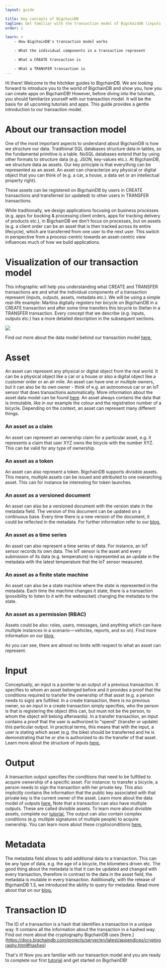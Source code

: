 ```yaml
---
layout: guide

title: Key concepts of BigchainDB
tagline: Get familiar with the transaction model of BigchainDB (inputs, outputs, assets, transactions).
order: 1

learn: >
    - How BigchainDB's transaction model works

    - What the individual components in a transaction represent

    - What a CREATE transaction is

    - What a TRANSFER transaction is
---
```

Hi there! Welcome to the hitchiker guides to BigchainDB. We are looking forward to introduce you to the world of BigchainDB and show you, how you can create apps on BigchainDB! However, before diving into the tutorials, you should familiarize yourself with our transaction model. It will be the basis for all upcoming tutorials and apps. This guide provides a gentle introduction to our transaction model.

# About our transaction model

One of the most important aspects to understand about BigchainDB is how we structure our data. Traditional SQL databases structure data in tables, so the fundamental primitive is a table. NoSQL databases extend that by using other formats to structure data (e.g. JSON, key-values etc.). At BigchainDB, we structure data as assets. Our key principle is that everything can be represented as an asset. An asset can characterize any physical or digital object that you can think of (e.g. a car, a house, a data set or an intellectual property right).

These assets can be registered on BigchainDB by users in CREATE transactions and transferred (or updated) to other users in TRANSFER transactions.

While traditionally, we design applications focusing on business processes (e.g. apps for booking & processing client orders, apps for tracking delivery of products etc.), in BigchainDB we don’t focus on processes, but on assets (e.g. a client order can be an asset that is then tracked across its entire lifecycle), which are transferred from one user to the next user. This switch in perspective from a process-centric towards an asset-centric view influences much of how we build applications.

# Visualization of our transaction model

This infographic will help you understanding what CREATE and TRANSFER transactions are and what the individual components of a transaction represent (inputs, outputs, assets, metadata etc.). We will be using a simple real-life example: Martina digitally registers her bicycle on BigchainDB in a CREATE transaction and after some time transfers this bicycle to Stefan in a TRANSFER transaction.
Every concept that we describe (e.g. inputs, outputs etc.) has a more detailed description in the subsequent sections.

![](/assets/img/graphic.png)

Find out more about the data model behind our transaction model [here.](https://docs.bigchaindb.com/projects/server/en/latest/data-models/transaction-model.html)

# Asset

An asset can represent any physical or digital object from the real world. It can be a physical object like a car or a house or also a digital object like a customer order or an air mile. An asset can have one or multiple owners, but it can also be its own owner - think of e.g. an autonomous car or an IoT sensor that does transactions automatically. More information about the asset data model can be found [here](https://docs.bigchaindb.com/projects/server/en/latest/data-models/asset-model.html). An asset always contains the data that is immutable, like in our example the colour and the registration number of a bicycle. Depending on the context, an asset can represent many different things.

### An asset as a claim

An asset can represent an ownership claim for a particular asset, e.g. it represents a claim that user XYZ owns the bicycle with the number XYZ. This can be valid for any type of ownership.

### An asset as a token

An asset can also represent a token. BigchainDB supports divisible assets. This means, multiple assets can be issued and attributed to one overarching asset. This can for instance be interesting for token launches.

### An asset as a versioned document

An asset can also be a versioned document with the version state in the metadata field. The version of this document can be updated on a continuous base. Every time there is a new version of the document, it could be reflected in the metadata. For further information refer to our [blog.](https://blog.bigchaindb.com/crab-create-retrieve-append-burn-b9f6d111f460)

### An asset as a time series

An asset can also represent a time series of data. For instance, an IoT sensor records its own data. The IoT sensor is the asset and every submission of its data (e.g. temperature) is represented as an update in the metadata with the latest temperature that the IoT sensor measured.

### An asset as a finite state machine

An asset can also be a state machine where the state is represented in the metadata. Each time the machine changes it state, there is a transaction (possibility to listen to it with the websocket) changing the metadata to the state.

### An asset as a permission (RBAC)

Assets could be also: roles, users, messages, (and anything which can have multiple instances in a scenario — vehicles, reports, and so on). Find more information on our [blog.](https://blog.bigchaindb.com/role-based-access-control-for-bigchaindb-assets-b7cada491997)

As you can see, there are almost no limits with respect to what an asset can represent.

# Input

Conceptually, an input is a pointer to an output of a previous transaction. It specifies to whom an asset belonged before and it provides a proof that the conditions required to transfer the ownership of that asset (e.g. a person needs to sign) are fulfilled. In a create transaction, there is no previous owner, so an input in a create transaction simply specifies, who the person is that is registering the object (this can, but must not be the person, to whom the object will belong afterwards). In a transfer transaction, an input contains a proof that the user is authorized to "spend" (transfer or update) this particular output. In practical terms, this means that with the input, a user is stating which asset (e.g. the bike) should be transferred and he is demonstrating that he or she is authorized to do the transfer of that asset. Learn more about the structure of inputs [here.](https://docs.bigchaindb.com/projects/server/en/latest/data-models/inputs-outputs.html#inputs)

# Output

A transaction output specifies the conditions that need to be fulfilled to acquire ownership of a specific asset. For instance: to transfer a bicycle, a person needs to sign the transaction with her private key. This also implicitly contains the information that the public key associated with that private key is the current owner of the asset. Learn more about the data model of outputs [here.](https://docs.bigchaindb.com/projects/server/en/latest/data-models/inputs-outputs.html#outputs)
Note that a transaction can also have multiple outputs. These are called divisible assets. To learn more about divisible assets, complete our [tutorial.](../tutorial-token-launch/) The output can also contain complex conditions (e.g. multiple signatures of multiple people) to acquire ownership. You can learn more about these cryptoconditions [here.]( https://docs.bigchaindb.com/projects/server/en/latest/data-models/conditions.html)

# Metadata

The metadata field allows to add additional data to a transaction. This can be any type of data, e.g. the age of a bicycle, the kilometers driven etc. The good thing about the metadata is that it can be updated and changed with every transaction, therefore in contrast to the data in the asset field, the metadata is mutable in every transaction. Additionally, with the release of BigchainDB 1.3, we introduced the ability to query for metadata. Read more about that on our [blog.](https://blog.bigchaindb.com/bigchaindb-version-1-3-7940cc60c767)

# Transaction ID

The ID of a transaction is a hash that identifies a transaction in a unique way. It contains all the information about the transaction in a hashed way. Find out more about the cryptography BigchainDB uses [here.] (https://docs.bigchaindb.com/projects/server/en/latest/appendices/cryptography.html#hashes)

That's it! Now you are familiar with our transaction model and you are ready to complete our first [tutorial](../tutorial-car-telemetry-app/) and get started on BigchainDB!
